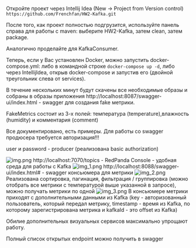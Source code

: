 Откройте проект через Intellij Idea (New -> Project from Version control) ```https://github.com/Frenchfan/HW2-Kafka.git ```

После того, как проект полностью подгрузится, используйте панель справа для работы с maven:
выберите HW2-Kafka, затем clean, затем package.

Аналогично проделайте для KafkaConsumer.

Теперь, если у Вас установлен Docker, можно запустить docker-compose.yml: либо в командной строке
```docker-compose up -d```, либо через IntellijIdea, открыв docker-compose и запустив его 
(двойной треугольник слева от services).

В течение нескольких минут будут скачены все необходимые образы и собраны в образы приложения
http://localhost:8087/swagger-ui/index.html - swagger для создания fake метрики.

FakeMetrics состоит из 3-х полей: температура (temperature),влажность (humidity) и комментария (comment) 

Все документировано, есть примеры. Для работы со swagger продюсера требуется авторизация!!!

user и password - producer (реализована basic authorization)

![img.png](img.png)
http://localhost:7070/topics - RedPanda Console - удобная среда для работы с Kafka
![img_1.png](img_1.png)
http://localhost:8088/swagger-ui/index.html# - swagger консьюмера для метрики 
![img_2.png](img_2.png)
Реализована сортировка, пагинация, фильтрация / группировка (можно отобрать все 
метрики с температурой выше указанной в запросе), можно получать метрики по одной
![img_3.png](img_3.png)
В консьюмере метрики приходят с дополнительными данными из Kafka (key - авторизованный 
пользователь, который передал метрику, timestamp - время из Kafka, по которому 
зарегистрирована метрика и kafkaId - это offset из Kafka)

Обилие дополнительных визуальных сервисов максимально упрощают работу.

Полный список открытых endpoint можно получить в swagger 